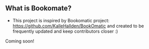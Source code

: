 ## What is Bookomate?
- This project is inspired by Bookomatic project: https://github.com/KalleHallden/BookOmatic and created to be frequently updated and keep contributors closer :)


Coming soon!

